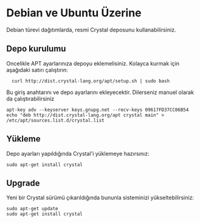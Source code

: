 # Debian ve Ubuntu Üzerine

Debian türevi dağıtımlarda, resmi Crystal deposunu kullanabilirsiniz.

## Depo kurulumu

Oncelikle APT ayarlarınıza depoyu eklemelisiniz. Kolayca kurmak için aşağıdaki satırı çalıştırın:

```
  curl http://dist.crystal-lang.org/apt/setup.sh | sudo bash
```

Bu giriş anahtarını ve depo ayarlarını ekleyecektir. Dilerseniz manuel olarak da çalıştırabilirsiniz

```
apt-key adv --keyserver keys.gnupg.net --recv-keys 09617FD37CC06B54
echo "deb http://dist.crystal-lang.org/apt crystal main" > /etc/apt/sources.list.d/crystal.list
```

## Yükleme
Depo ayarları yapıldığında Crystal'i yüklemeye hazırsınız:

```
sudo apt-get install crystal
```

## Upgrade

Yeni bir Crystal sürümü çıkarıldığında bununla sisteminizi yükseltebilirsiniz:

```
sudo apt-get update
sudo apt-get install crystal
```
